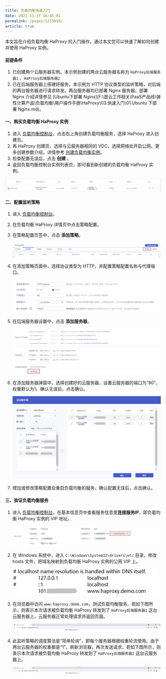```yaml
---
title: 负载均衡快速入门 
date: 2021-11-17 16:45:01
permalink: /pages/1233010/
article: true
---
```



本文旨在介绍负载均衡 HaProxy 的入门操作，通过本文您可以快速了解如何创建并使用 HaProxy 实例。

#### 前提条件

1. 已创建两个云服务器实例。本示例创建的两台云服务器名称为 `HaProxy后端服务器1` 、`HaProxy后端服务器2`
2. 已在后端服务器上搭建好服务。本示例为 HTTP 协议类型的监听策略，对后端的两台服务器进行请求转发。两台服务器均已部署 Nginx 服务器。部署 Nginx 介绍详情参见 [Ubuntu下部署 Nginx](F:\首云工作相关\PaaS产品线\弹性计算产品\负载均衡\用户操作手册\HaProxy\03.快速入门\01.Ubuntu 下部署 Nginx.md)。

#### 一、购买负载均衡 HaProxy 实例

1. 进入 [负载均衡控制台](https://console.capitalonline.net/loadbalancers)，点击右上角创建负载均衡服务，选择 HaProxy 进入创建页。
2. 再 HaProxy 创建页，选择与云服务器相同的 VDC，选择网络处开启公网。更多创建参数介绍，详情参考 [创建负载均衡实例](../04.操作指南/00.负载均衡实例/00.创建负载均衡实例.md)。
3. 检查配置无误后，点击 **创建** 。
4. 返回负载均衡控制台实例列表页，即可看到新创建的负载均衡 HaProxy 实例。

![控制台查看实例](../pic/console-view.png)

#### 二、配置监听策略

1. 进入 [负载均衡控制台](https://console.capitalonline.net/loadbalancers)。

2. 在负载均衡 HaProxy 详情页中点击策略配置。

3. 在策略配置页签中，点击 **添加策略**。

   ![添加策略](../pic/add-policy.png)

4. 在添加策略页面中，选择协议类型为 HTTP，并配置策略配置名称与代理端口。

   ![策略名称及端口](../pic/policy-port.png)

5. 在后端服务器设置中，点击 **添加服务器**。

   ![后端服务器设置](../pic/realserver-set.png)

6. 在添加服务器弹窗中，选择创建好的云服务器，设置云服务器的端口为“80”，权重默认为1。确认无误后，点击确认。

   ![添加服务器](../pic/add-server.png)

7. 增加或修改策略配置会重启负载均衡的服务，确认配置无误后，点击确认。

#### 三、验证负载均衡服务

1. 进入 [负载均衡控制台](https://console.capitalonline.net/loadbalancers)，在基本信息页中查看服务信息里**连接服务IP**，即负载均衡 HaProxy 实例的 VIP 地址。

   ![查看VIP](../pic/view-vip.png)

2. 在 Windows 系统中，进入 `C:\Windows\System32\drivers\etc` 目录，修改 hosts 文件，把域名映射到负载均衡 HaProxy 实例的公网 VIP 上。

   ![配置host](../pic/set-realserver.png)

3. 在浏览器中访问 `www.haproxy.demo.com`，测试负载均衡服务。若如下图所示，则表示本次请求被负载均衡 HaProxy  转发到了 `HaProxy后端服务器1` 这台云服务器上，云服务器正常处理请求并返回页面。

   ![VIP访问1](../pic/vip1.png)

4. 此监听策略的调度算法是“简单轮询”，即每个服务器根据权重轮流使用。由于两台云服务器的权重都是“1”。刷新浏览器，再次发送请求，若如下图所示，则表示本次请求被负载均衡 HaProxy 转发到了 `HaProxy后端服务器2` 这台云服务器上。

   ![VIP访问1](../pic/vip2.png)
